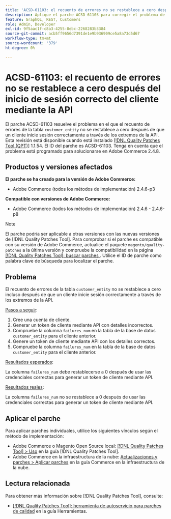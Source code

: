 ```yaml
---
title: 'ACSD-61103: el recuento de errores no se restablece a cero después del inicio de sesión correcto del cliente mediante la API'
description: Aplique el parche ACSD-61103 para corregir el problema de Adobe Commerce en el que el recuento de errores de la tabla customer_entity no se restablece a cero después de que un cliente inicie sesión correctamente a través de los extremos de la API.
feature: GraphQL, REST, Customers
role: Admin, Developer
exl-id: 9f5aac1f-c8a3-4255-8ebc-2268283b3384
source-git-commit: acb5ff9656d7391de1e9b936909ce5a8a73d5d67
workflow-type: tm+mt
source-wordcount: '379'
ht-degree: 0%

---
```


# ACSD-61103: el recuento de errores no se restablece a cero después del inicio de sesión correcto del cliente mediante la API

El parche ACSD-61103 resuelve el problema en el que el recuento de errores de la tabla `customer_entity` no se restablece a cero después de que un cliente inicie sesión correctamente a través de los extremos de la API. Esta revisión está disponible cuando está instalado [[!DNL Quality Patches Tool (QPT)]](/help/tools/quality-patches-tool/quality-patches-tool-to-self-serve-quality-patches.md) 1.1.54. El ID del parche es ACSD-61103. Tenga en cuenta que el problema está programado para solucionarse en Adobe Commerce 2.4.8.

## Productos y versiones afectados

**El parche se ha creado para la versión de Adobe Commerce:**

* Adobe Commerce (todos los métodos de implementación) 2.4.6-p3

**Compatible con versiones de Adobe Commerce:**

* Adobe Commerce (todos los métodos de implementación) 2.4.6 - 2.4.6-p8

>[!NOTE]
>
>El parche podría ser aplicable a otras versiones con las nuevas versiones de [!DNL Quality Patches Tool]. Para comprobar si el parche es compatible con su versión de Adobe Commerce, actualice el paquete `magento/quality-patches` a la última versión y compruebe la compatibilidad en la página [[!DNL Quality Patches Tool]: buscar parches ](https://experienceleague.adobe.com/tools/commerce-quality-patches/index.html). Utilice el ID de parche como palabra clave de búsqueda para localizar el parche.

## Problema

El recuento de errores de la tabla `customer_entity` no se restablece a cero incluso después de que un cliente inicie sesión correctamente a través de los extremos de la API.

<u>Pasos a seguir</u>:

1. Cree una cuenta de cliente.
1. Generar un token de cliente mediante API con detalles incorrectos.
1. Compruebe la columna `failures_num` en la tabla de la base de datos `customer_entity` para el cliente anterior.
1. Genere un token de cliente mediante API con los detalles correctos.
1. Compruebe la columna `failures_num` en la tabla de la base de datos `customer_entity` para el cliente anterior.

<u>Resultados esperados</u>:

La columna `failures_num` debe restablecerse a 0 después de usar las credenciales correctas para generar un token de cliente mediante API.

<u>Resultados reales</u>:

La columna `failures_num` no se restablece a 0 después de usar las credenciales correctas para generar un token de cliente mediante API.

## Aplicar el parche

Para aplicar parches individuales, utilice los siguientes vínculos según el método de implementación:

* Adobe Commerce o Magento Open Source local: [[!DNL Quality Patches Tool] > Uso](/help/tools/quality-patches-tool/usage.md) en la guía [!DNL Quality Patches Tool].
* Adobe Commerce en la infraestructura de la nube: [Actualizaciones y parches > Aplicar parches](https://experienceleague.adobe.com/docs/commerce-cloud-service/user-guide/develop/upgrade/apply-patches.html) en la guía Commerce en la infraestructura de la nube.

## Lectura relacionada

Para obtener más información sobre [!DNL Quality Patches Tool], consulte:

* [[!DNL Quality Patches Tool]: herramienta de autoservicio para parches de calidad](/help/tools/quality-patches-tool/quality-patches-tool-to-self-serve-quality-patches.md) en la guía Herramientas.
